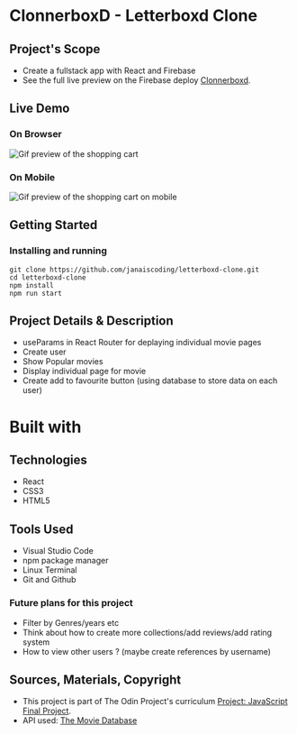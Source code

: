 # ClonnerboxD - Letterboxd Clone

## Project's Scope

- Create a fullstack app with React and Firebase
- See the full live preview on the Firebase deploy [Clonnerboxd]().

## Live Demo

### On Browser

![Gif preview of the shopping cart]()

### On Mobile

![Gif preview of the shopping cart on mobile]()

## Getting Started

### Installing and running

```
git clone https://github.com/janaiscoding/letterboxd-clone.git
cd letterboxd-clone
npm install
npm run start
```

## Project Details & Description

- useParams in React Router for deplaying individual movie pages
- Create user
- Show Popular movies
- Display individual page for movie
- Create add to favourite button (using database to store data on each user)

# Built with

## Technologies

- React
- CSS3
- HTML5

## Tools Used

- Visual Studio Code
- npm package manager
- Linux Terminal
- Git and Github

### Future plans for this project

- Filter by Genres/years etc
- Think about how to create more collections/add reviews/add rating system
- How to view other users ? (maybe create references by username)

## Sources, Materials, Copyright

- This project is part of The Odin Project's curriculum [Project: JavaScript Final Project](https://www.theodinproject.com/lessons/node-path-javascript-javascript-final-project).
- API used: [The Movie Database](https://www.themoviedb.org/)
